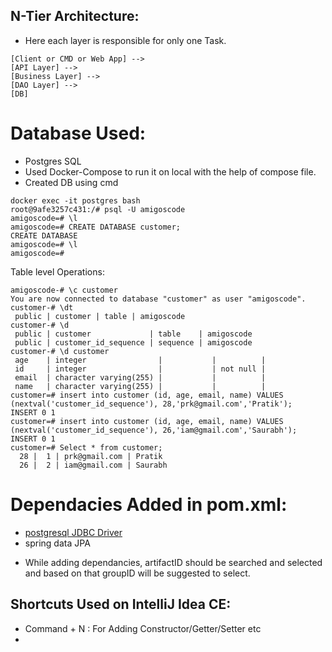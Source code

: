 
## N-Tier Architecture:
- Here each layer is responsible for only one Task.
``` 
[Client or CMD or Web App] --> 
[API Layer] -->
[Business Layer] -->
[DAO Layer] -->
[DB]
```

# Database Used:
- Postgres SQL
- Used Docker-Compose to run it on local with the help of compose file.
- Created DB using cmd
```
docker exec -it postgres bash
root@9afe3257c431:/# psql -U amigoscode
amigoscode=# \l
amigoscode=# CREATE DATABASE customer;
CREATE DATABASE
amigoscode=# \l
amigoscode=#
```
Table level Operations:
```
amigoscode-# \c customer
You are now connected to database "customer" as user "amigoscode".
customer-# \dt
 public | customer | table | amigoscode
customer-# \d
 public | customer             | table    | amigoscode
 public | customer_id_sequence | sequence | amigoscode
customer-# \d customer
 age    | integer                |           |          |
 id     | integer                |           | not null |
 email  | character varying(255) |           |          |
 name   | character varying(255) |           |          |
customer=# insert into customer (id, age, email, name) VALUES (nextval('customer_id_sequence'), 28,'prk@gmail.com','Pratik');
INSERT 0 1
customer=# insert into customer (id, age, email, name) VALUES (nextval('customer_id_sequence'), 26,'iam@gmail.com','Saurabh');
INSERT 0 1
customer=# Select * from customer;
  28 |  1 | prk@gmail.com | Pratik
  26 |  2 | iam@gmail.com | Saurabh
```

# Dependacies Added in pom.xml:
- [postgresql JDBC Driver](https://jdbc.postgresql.org/)
- spring data JPA

* While adding dependancies, artifactID should be searched and selected and based on that groupID will be suggested to select. 

## Shortcuts Used on IntelliJ Idea CE:
- Command + N : For Adding Constructor/Getter/Setter etc
- 
